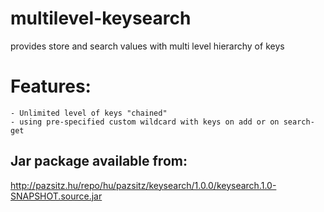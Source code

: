 # multilevel-keysearch
provides store and search values with multi level hierarchy of keys

# Features:
	- Unlimited level of keys "chained"
	- using pre-specified custom wildcard with keys on add or on search-get
  
## Jar package available from:

http://pazsitz.hu/repo/hu/pazsitz/keysearch/1.0.0/keysearch.1.0-SNAPSHOT.source.jar
